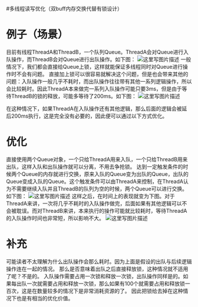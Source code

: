 #多线程读写优化（双buff内存交换代替有锁设计）
# 例子（场景）

目前有线程ThreadA和ThreadB，一个队列Queue。ThreadA会对Queue进行入队操作，而ThreadB会对Queue进行出队操作。如下图：  <img src="https://img-blog.csdn.net/20180722093249239?watermark/2/text/aHR0cHM6Ly9ibG9nLmNzZG4ubmV0L0RvdWJsZTJoYW8=/font/5a6L5L2T/fontsize/400/fill/I0JBQkFCMA==/dissolve/70" alt="这里写图片描述" title="">  一般情况下，我们都会直接给Queue上锁，这样就能保证多线程同时对Queue进行操作时不会有问题。  直接加上锁可以很容易就解决这个问题，但是也会带来其他的问题：入队操作一般几乎不耗时，而出队操作往往带有其他一系列逻辑操作，所以会比较耗时。因此ThreadA本来做完一系列入队操作可能只要3ms，但是由于等待ThreadB的锁的释放，可能多等待了200ms。如下图：  <img src="https://img-blog.csdn.net/20180722093824866?watermark/2/text/aHR0cHM6Ly9ibG9nLmNzZG4ubmV0L0RvdWJsZTJoYW8=/font/5a6L5L2T/fontsize/400/fill/I0JBQkFCMA==/dissolve/70" alt="这里写图片描述" title="">

在这种情况下，如果ThreadA在入队操作还有其他逻辑，那么后面的逻辑会被延后200ms执行，这是完全没有必要的，因此便可以通过以下方式优化。

# 优化

直接使用两个Queue对象，一个只给ThreadA用来入队，一个只给ThreadB用来出队，这样入队和出队操作就可以分离，不用去争抢锁。  达到一定触发条件的时候两个Queue的内存就进行交换，原来入队的Queue变为出队的Queue，出队的Queue变成入队的Queue。这个触发条件可以由ThreadA来控制，在ThreadA认为不需要继续入队并且ThreadB的队列为空的时候，两个Queue可以进行交换。如下图：  <img src="https://img-blog.csdn.net/20180722094845395?watermark/2/text/aHR0cHM6Ly9ibG9nLmNzZG4ubmV0L0RvdWJsZTJoYW8=/font/5a6L5L2T/fontsize/400/fill/I0JBQkFCMA==/dissolve/70" alt="这里写图片描述" title="">  这样之后，在时间上的表现就变为下图。对于ThreadA来讲，一次将几乎不耗时的入队操作做完，后面如果有其他逻辑可以不会被耽误。而对ThreadB来讲，本来执行的操作可能就比较耗时，等待ThreadA的入队操作时间也非常短，所以影响不大。  <img src="https://img-blog.csdn.net/20180722095046492?watermark/2/text/aHR0cHM6Ly9ibG9nLmNzZG4ubmV0L0RvdWJsZTJoYW8=/font/5a6L5L2T/fontsize/400/fill/I0JBQkFCMA==/dissolve/70" alt="这里写图片描述" title="">

# 补充

可能读者不太理解为什么出队操作会那么耗时。因为上面是假设的出队与后续逻辑操作连在一起的情况。  那么是否意味着出队之后直接释放锁，这种情况就不适用了呢？不是的。  入队操作需要占用一次锁和释放一次锁，出队操作同样是的。如果每出队一次就需要占用和释放一次锁，那么如果有100个就需要占用和释放锁一百次，这是在数量较多的情况下是非常消耗资源的了。  因此把锁给去掉在这种情况下也是有相当的优化价值。
